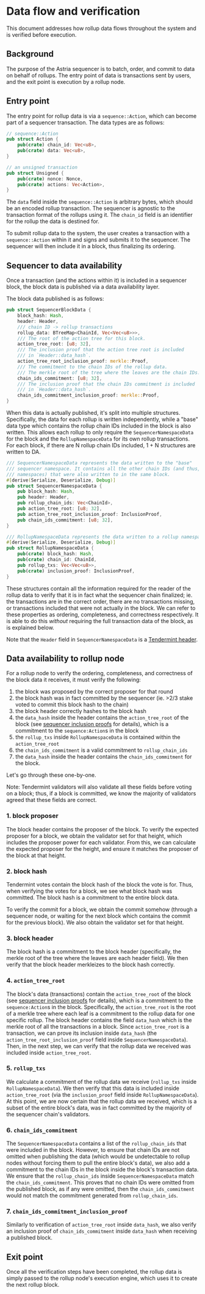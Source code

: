 # Data flow and verification

This document addresses how rollup data flows throughout the system and is
verified before execution.

## Background

The purpose of the Astria sequencer is to batch, order, and commit to data on
behalf of rollups. The entry point of data is transactions sent by users, and
the exit point is execution by a rollup node.

## Entry point

The entry point for rollup data is via a `sequence::Action`, which can become
part of a sequencer transaction. The data types are as follows:

```rust
// sequence::Action
pub struct Action {
    pub(crate) chain_id: Vec<u8>,
    pub(crate) data: Vec<u8>,
}
```

```rust
// an unsigned transaction
pub struct Unsigned {
    pub(crate) nonce: Nonce,
    pub(crate) actions: Vec<Action>,
}
```

The `data` field inside the `sequence::Action` is arbitrary bytes, which should
be an encoded rollup transaction. The sequencer is agnostic to the transaction
format of the rollups using it. The `chain_id` field is an identifier for the
rollup the data is destined for.

To submit rollup data to the system, the user creates a transaction with a
`sequence::Action` within it and signs and submits it to the sequencer. The
sequencer will then include it in a block, thus finalizing its ordering.

## Sequencer to data availability

Once a transaction (and the actions within it) is included in a sequencer block,
the block data is published via a data availability layer.

The block data published is as follows:

```rust
pub struct SequencerBlockData {
    block_hash: Hash,
    header: Header,
    /// chain ID -> rollup transactions
    rollup_data: BTreeMap<ChainId, Vec<Vec<u8>>>,
    /// The root of the action tree for this block.
    action_tree_root: [u8; 32],
    /// The inclusion proof that the action tree root is included
    /// in `Header::data_hash`.
    action_tree_root_inclusion_proof: merkle::Proof,
    /// The commitment to the chain IDs of the rollup data.
    /// The merkle root of the tree where the leaves are the chain IDs.
    chain_ids_commitment: [u8; 32],
    /// The inclusion proof that the chain IDs commitment is included
    /// in `Header::data_hash`.
    chain_ids_commitment_inclusion_proof: merkle::Proof,
}
```

When this data is actually published, it's split into multiple structures.
Specifically, the data for each rollup is written independently, while a "base"
data type which contains the rollup chain IDs  included in the block is also
written. This allows each rollup to only require the `SequencerNamespaceData`
for the block and the `RollupNamespaceData` for its own rollup transactions. For
each block, if there are N rollup chain IDs included, 1 + N structures are
written to DA.

```rust
/// SequencerNamespaceData represents the data written to the "base"
/// sequencer namespace. It contains all the other chain IDs (and thus, 
/// namespaces) that were also written to in the same block.
#[derive(Serialize, Deserialize, Debug)]
pub struct SequencerNamespaceData {
    pub block_hash: Hash,
    pub header: Header,
    pub rollup_chain_ids: Vec<ChainId>,
    pub action_tree_root: [u8; 32],
    pub action_tree_root_inclusion_proof: InclusionProof,
    pub chain_ids_commitment: [u8; 32],
}
```

```rust
/// RollupNamespaceData represents the data written to a rollup namespace.
#[derive(Serialize, Deserialize, Debug)]
pub struct RollupNamespaceData {
    pub(crate) block_hash: Hash,
    pub(crate) chain_id: ChainId,
    pub rollup_txs: Vec<Vec<u8>>,
    pub(crate) inclusion_proof: InclusionProof,
}
```

These structures contain all the information required for the reader of the
rollup data to verify that it is in fact what the sequencer chain finalized; ie.
the transactions are in the correct order, there are no transactions missing, or
transactions included that were not actually in the block. We can refer to these
properties as ordering, completeness, and correctness respectively. It is able
to do this *without* requiring the full transaction data of the block, as is
explained below.

Note that the `Header` field in `SequencerNamespaceData` is a [Tendermint
header](https://github.com/informalsystems/tendermint-rs/blob/4d81b67c28510db7d2d99ed62ebfa9fdf0e02141/tendermint/src/block/header.rs#L25).

## Data availability to rollup node

For a rollup node to verify the ordering, completeness, and correctness of the
block data it receives, it must verify the following:

1. the block was proposed by the correct proposer for that round
2. the block hash was in fact committed by the sequencer (ie. >2/3 stake voted
   to commit this block hash to the chain)
3. the block header correctly hashes to the block hash
4. the `data_hash` inside the header contains the `action_tree_root` of the
   block (see [sequencer inclusion proofs](sequencer-inclusion-proofs.md) for
   details), which is a commitment to the `sequence:Action`s in the block
5. the `rollup_txs` inside `RollupNamespaceData` is contained within the
   `action_tree_root`
6. the `chain_ids_commitment` is a valid commitment to `rollup_chain_ids`
7. the `data_hash` inside the header contains the `chain_ids_commitment`
    for the block.

Let's go through these one-by-one.

Note: Tendermint validators will also validate all these fields before voting on
a block; thus, if a block is committed, we know the majority of validators
agreed that these fields are correct.

### 1. block proposer

The block header contains the proposer of the block. To verify the expected
proposer for a block, we obtain the validator set for that height, which
includes the proposer power for each validator. From this, we can calculate the
expected proposer for the height, and ensure it matches the proposer of the
block at that height.

### 2. block hash

Tendermint votes contain the block hash of the block the vote is for. Thus, when
verifying the votes for a block, we see what block hash was committed. The block
hash is a commitment to the entire block data.

To verify the commit for a block, we obtain the commit somehow (through a
sequencer node, or waiting for the next block which contains the commit for the
previous block). We also obtain the validator set for that height.

### 3. block header

The block hash is a commitment to the block header (specifically, the merkle
root of the tree where the leaves are each header field). We then verify that
the block header merkleizes to the block hash correctly.

### 4. `action_tree_root`

The block's data (transactions) contain the `action_tree_root` of the block (see
[sequencer inclusion proofs](sequencer-inclusion-proofs.md) for details), which
is a commitment to the `sequence:Action`s in the block. Specifically, the
`action_tree_root` is the root of a merkle tree where each leaf is a commitment
to the rollup data for one specific rollup. The block header contains the field
`data_hash` which is the merkle root of all the transactions in a block. Since
`action_tree_root` is a transaction, we can prove its inclusion inside
`data_hash` (the `action_tree_root_inclusion_proof` field inside
`SequencerNamespaceData`). Then, in the next step, we can verify that the rollup
data we received was included inside `action_tree_root`.

### 5. `rollup_txs`

We calculate a commitment of the rollup data we receive (`rollup_txs` inside
`RollupNamespaceData`). We then verify that this data is included inside
`action_tree_root` (via the `inclusion_proof` field inside
`RollupNamespaceData`). At this point, we are now certain that the rollup data
we received, which is a subset of the entire block's data, was in fact committed
by the majority of the sequencer chain's validators.

### 6. `chain_ids_commitment`

The `SequencerNamespaceData` contains a list of the `rollup_chain_ids` that were
included in the block. However, to ensure that chain IDs are not omitted when
publishing the data (which would be undetectable to rollup nodes without forcing
them to pull the entire block's data), we also add a commitment to the chain IDs
in the block inside the block's transaction data. We ensure that the
`rollup_chain_ids` inside `SequencerNamespaceData` match the
`chain_ids_commitment`. This proves that no chain IDs were omitted from the
published block, as if any were omitted, then the `chain_ids_commitment` would
not match the commitment generated from `rollup_chain_ids`.

### 7. `chain_ids_commitment_inclusion_proof`

Similarly to verification of `action_tree_root` inside `data_hash`, we also verify
an inclusion proof of `chain_ids_commitment` inside `data_hash` when receiving a
published block.

## Exit point

Once all the verification steps have been completed, the rollup data is simply
passed to the rollup node's execution engine, which uses it to create the next
rollup block.
